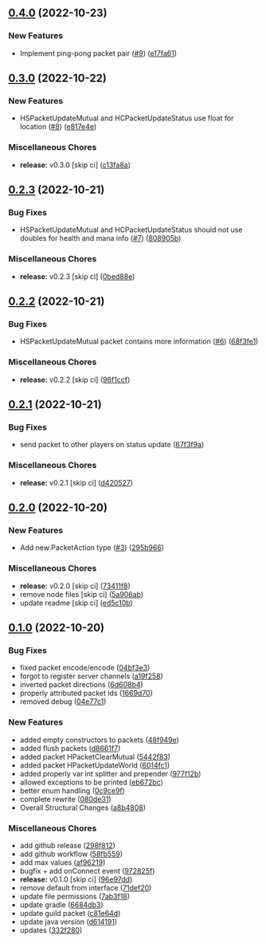 ## [0.4.0](https://github.com/Wynntils/Hades/compare/v0.3.0...v0.4.0) (2022-10-23)


### New Features

* Implement ping-pong packet pair ([#9](https://github.com/Wynntils/Hades/issues/9)) ([e17fa61](https://github.com/Wynntils/Hades/commit/e17fa61f0b2b68540a79b566aa57ae58ef440e7b))

## [0.3.0](https://github.com/Wynntils/Hades/compare/v0.2.3...v0.3.0) (2022-10-22)


### New Features

* HSPacketUpdateMutual and HCPacketUpdateStatus use float for location ([#8](https://github.com/Wynntils/Hades/issues/8)) ([e817e4e](https://github.com/Wynntils/Hades/commit/e817e4e90a6c60e2479832bcac047cb33723abf8))


### Miscellaneous Chores

* **release:** v0.3.0 [skip ci] ([c13fa8a](https://github.com/Wynntils/Hades/commit/c13fa8a68d06498fbea57abe02d1185b96b0ed8b))

## [0.2.3](https://github.com/Wynntils/Hades/compare/v0.2.2...v0.2.3) (2022-10-21)


### Bug Fixes

* HSPacketUpdateMutual and HCPacketUpdateStatus should not use doubles for health and mana info ([#7](https://github.com/Wynntils/Hades/issues/7)) ([808905b](https://github.com/Wynntils/Hades/commit/808905bfc5e6c9fcfb96694e05bb5562d4fb1aeb))


### Miscellaneous Chores

* **release:** v0.2.3 [skip ci] ([0bed88e](https://github.com/Wynntils/Hades/commit/0bed88e43531f24a11562e0628e43f374e68538c))

## [0.2.2](https://github.com/Wynntils/Hades/compare/v0.2.1...v0.2.2) (2022-10-21)


### Bug Fixes

* HSPacketUpdateMutual packet contains more information ([#6](https://github.com/Wynntils/Hades/issues/6)) ([68f3fe1](https://github.com/Wynntils/Hades/commit/68f3fe132e4c97adbea4e5b92ac280ce3027e5b1))


### Miscellaneous Chores

* **release:** v0.2.2 [skip ci] ([96f1ccf](https://github.com/Wynntils/Hades/commit/96f1ccf46b01108a15ff330435c9fadc9763ae21))

## [0.2.1](https://github.com/Wynntils/Hades/compare/v0.2.0...v0.2.1) (2022-10-21)


### Bug Fixes

* send packet to other players on status update ([67f3f9a](https://github.com/Wynntils/Hades/commit/67f3f9ac92716aae32c64c00947289f4d44d11f6))


### Miscellaneous Chores

* **release:** v0.2.1 [skip ci] ([d420527](https://github.com/Wynntils/Hades/commit/d42052776d6aaa71554dd571cde41baf4328d845))

## [0.2.0](https://github.com/Wynntils/Hades/compare/v0.1.0...v0.2.0) (2022-10-20)


### New Features

* Add new PacketAction type ([#3](https://github.com/Wynntils/Hades/issues/3)) ([295b966](https://github.com/Wynntils/Hades/commit/295b9662a02f18cf1fae43c437f1efe73f222276))


### Miscellaneous Chores

* **release:** v0.2.0 [skip ci] ([73411f8](https://github.com/Wynntils/Hades/commit/73411f88345cbcdb5e40ae685061b2c78a5212b6))
* remove node files [skip ci] ([5a906ab](https://github.com/Wynntils/Hades/commit/5a906ab0e4d7711f563855aed74b62b654d59a01))
* update readme [skip ci] ([ed5c10b](https://github.com/Wynntils/Hades/commit/ed5c10b779a723d0487e6d94c264d3e7108286b6))

## [0.1.0](https://github.com/Wynntils/Hades/compare/080de3183bc4aa5212b482cd9702c61faf83235a...v0.1.0) (2022-10-20)


### Bug Fixes

* fixed packet encode/encode ([04bf3e3](https://github.com/Wynntils/Hades/commit/04bf3e38d2841d8d61075d46e43bfa237b976a05))
* forgot to register server channels ([a19f258](https://github.com/Wynntils/Hades/commit/a19f25866f22a703cae1c23a3148387af4dcdfdb))
* inverted packet directions ([6d608b4](https://github.com/Wynntils/Hades/commit/6d608b4695f36f97c65ea15f25cde145946b29d2))
* properly attributed packet ids ([1669d70](https://github.com/Wynntils/Hades/commit/1669d70d42357fb6a5c4d18ab8de58578a24636a))
* removed debug ([04e77c1](https://github.com/Wynntils/Hades/commit/04e77c19f66880a670f0718a3c4ef3990e2d4af9))


### New Features

* added empty constructors to packets ([48f949e](https://github.com/Wynntils/Hades/commit/48f949e9ce603ba5c461bc59b3e88b8e5e1f4226))
* added flush packets ([d8661f7](https://github.com/Wynntils/Hades/commit/d8661f7f8882a51ecb1764f40700093152c17bb8))
* added packet HPacketClearMutual ([5442f83](https://github.com/Wynntils/Hades/commit/5442f83f1055d90f3eaacb6797df31860d761c74))
* added packet HPacketUpdateWorld ([6014fc1](https://github.com/Wynntils/Hades/commit/6014fc17200e29a6534b8933d90bad138a774359))
* added properly var int splitter and prepender ([977f12b](https://github.com/Wynntils/Hades/commit/977f12b1a8680f2d0a862491ebc3093c2989e82a))
* allowed exceptions to be printed ([eb672bc](https://github.com/Wynntils/Hades/commit/eb672bc5983ab05c8a995e06d6552dd13648776f))
* better enum handling ([0c9ce9f](https://github.com/Wynntils/Hades/commit/0c9ce9f4326d94e1e7283ebaf4543be171a89b7d))
* complete rewrite ([080de31](https://github.com/Wynntils/Hades/commit/080de3183bc4aa5212b482cd9702c61faf83235a))
* Overall Structural Changes ([a8b4808](https://github.com/Wynntils/Hades/commit/a8b48081c73f57b29b499e3b10382f3d635b223f))


### Miscellaneous Chores

* add github release ([298f812](https://github.com/Wynntils/Hades/commit/298f812374c4290e2cf6c33944dfc282ee1f41cd))
* add github workflow ([58fb559](https://github.com/Wynntils/Hades/commit/58fb559dc097e2aaf88c3240c50b1078a5a4d96e))
* add max values ([af96219](https://github.com/Wynntils/Hades/commit/af962197cfc53f0cf254e4a3bf89ef891067f020))
* bugfix + add onConnect event ([972825f](https://github.com/Wynntils/Hades/commit/972825f9d79eab6efcd337a0befe1cc26ea91b26))
* **release:** v0.1.0 [skip ci] ([96e97dd](https://github.com/Wynntils/Hades/commit/96e97dd63d72274c421368b321bc2d2945a32b5d))
* remove default from interface ([71def20](https://github.com/Wynntils/Hades/commit/71def2061955f26455c340483cc203f8b2f87dd4))
* update file permissions ([7ab3f18](https://github.com/Wynntils/Hades/commit/7ab3f1896778e0e4453e20858463fc76c7999d01))
* update gradle ([6684db3](https://github.com/Wynntils/Hades/commit/6684db3d32a7dbd4fbcfe425cc1509d28431d7cd))
* update guild packet ([c81e64d](https://github.com/Wynntils/Hades/commit/c81e64d05b8c3b81ad90eea15bc8c002af5a7664))
* update java version ([d614191](https://github.com/Wynntils/Hades/commit/d614191d1573dbc5aa00d7db5c305370ce89928e))
* updates ([332f280](https://github.com/Wynntils/Hades/commit/332f280ae02d08fc7412e6476cee479e89e43cbe))

